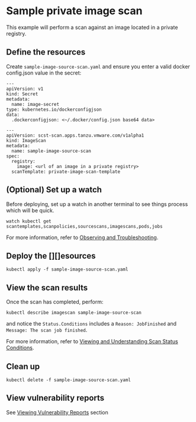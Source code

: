 # Sample private image scan
This example will perform a scan against an image located in a private registry.

## Define the resources
Create `sample-image-source-scan.yaml` and ensure you enter a valid docker config.json value in the secret:

```
---
apiVersion: v1
kind: Secret
metadata:
  name: image-secret
type: kubernetes.io/dockerconfigjson
data:
  .dockerconfigjson: <~/.docker/config.json base64 data>

---
apiVersion: scst-scan.apps.tanzu.vmware.com/v1alpha1
kind: ImageScan
metadata:
  name: sample-image-source-scan
spec:
  registry:
    image: <url of an image in a private registry>
  scanTemplate: private-image-scan-template
```

## (Optional) Set up a watch
Before deploying, set up a watch in another terminal to see things process which will be quick.
```
watch kubectl get scantemplates,scanpolicies,sourcescans,imagescans,pods,jobs
```

For more information, refer to [Observing and Troubleshooting](../observing.md).

## Deploy the [][]esources
```
kubectl apply -f sample-image-source-scan.yaml
```

## View the scan results
Once the scan has completed, perform:
```
kubectl describe imagescan sample-image-source-scan
```
and notice the `Status.Conditions` includes a `Reason: JobFinished` and `Message: The scan job finished`.

For more information, refer to [Viewing and Understanding Scan Status Conditions](../results.md).

## Clean up
```
kubectl delete -f sample-image-source-scan.yaml
```

## View vulnerability reports
See [Viewing Vulnerability Reports](../viewing-reports.md) section
